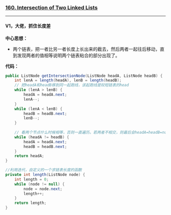 ### [160. Intersection of Two Linked Lists](https://leetcode.com/problems/intersection-of-two-linked-lists/)

---

#### V1，大佬，抓住长度差

**中心思想：**
- 两个链表，把一者比另一者长度上长出来的截去，然后两者一起往后移动，直到发现两者的值相等说明两个链表粘合的部分出现了。

**代码：**
```java
public ListNode getIntersectionNode(ListNode headA, ListNode headB) {
    int lenA = length(headA), lenB = length(headB);
    // 把headA和headB移到同一起跑线，该起跑线是较短链表的head
    while (lenA > lenB) {
        headA = headA.next;
        lenA--;
    }
    while (lenA < lenB) {
        headB = headB.next;
        lenB--;
    }
    
    // 看两个节点什么时候相等，否则一直遍历。若两者不相交，则最后会headA=headB=null退出循环，正好满足函数要求的：不相交返回null
    while (headA != headB) {
        headA = headA.next;
        headB = headB.next;
    }
    return headA;
}

//利用迭代，自定义的一个求链表长度的函数
private int length(ListNode node) {
    int length = 0;
    while (node != null) {
        node = node.next;
        length++;
    }
    return length;
}
```
